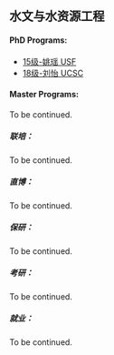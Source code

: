 ## 水文与水资源工程

#### PhD Programs:

- [15级-姚瑶 USF]([US]-15-yaoyao)
- [18级-刘怡 UCSC]([US]-18-liuyi)

#### Master Programs:

To be continued.

##### 联培：

To be continued.

##### 直博：

To be continued.

##### 保研：

To be continued.

##### 考研：

To be continued.

##### 就业：

To be continued.
